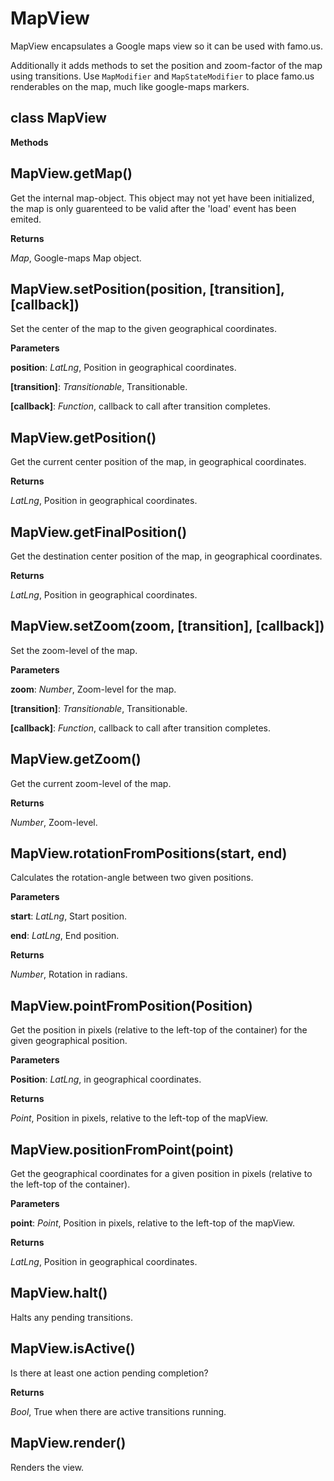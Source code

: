 MapView
=======
MapView encapsulates a Google maps view so it can be used with famo.us.

Additionally it adds methods to set the position and zoom-factor of the map using transitions.
Use `MapModifier` and `MapStateModifier` to place famo.us renderables on the map, much like google-maps markers.


class MapView
-------------
**Methods**

MapView.getMap()
----------------
Get the internal map-object. This object may not yet have been initialized, the map is only
guarenteed to be valid after the 'load' event has been emited.



**Returns**

*Map*,  Google-maps Map object.

MapView.setPosition(position, \[transition\], \[callback\])
-----------------------------------------------------------
Set the center of the map to the given geographical coordinates.



**Parameters**

**position**:  *LatLng*,  Position in geographical coordinates.

**[transition]**:  *Transitionable*,  Transitionable.

**[callback]**:  *Function*,  callback to call after transition completes.

MapView.getPosition()
---------------------
Get the current center position of the map, in geographical coordinates.



**Returns**

*LatLng*,  Position in geographical coordinates.

MapView.getFinalPosition()
--------------------------
Get the destination center position of the map, in geographical coordinates.



**Returns**

*LatLng*,  Position in geographical coordinates.

MapView.setZoom(zoom, \[transition\], \[callback\])
---------------------------------------------------
Set the zoom-level of the map.



**Parameters**

**zoom**:  *Number*,  Zoom-level for the map.

**[transition]**:  *Transitionable*,  Transitionable.

**[callback]**:  *Function*,  callback to call after transition completes.

MapView.getZoom()
-----------------
Get the current zoom-level of the map.



**Returns**

*Number*,  Zoom-level.

MapView.rotationFromPositions(start, end)
-----------------------------------------
Calculates the rotation-angle between two given positions.



**Parameters**

**start**:  *LatLng*,  Start position.

**end**:  *LatLng*,  End position.

**Returns**

*Number*,  Rotation in radians.

MapView.pointFromPosition(Position)
-----------------------------------
Get the position in pixels (relative to the left-top of the container) for the given geographical position.



**Parameters**

**Position**:  *LatLng*,  in geographical coordinates.

**Returns**

*Point*,  Position in pixels, relative to the left-top of the mapView.

MapView.positionFromPoint(point)
--------------------------------
Get the geographical coordinates for a given position in pixels (relative to the left-top of the container).



**Parameters**

**point**:  *Point*,  Position in pixels, relative to the left-top of the mapView.

**Returns**

*LatLng*,  Position in geographical coordinates.

MapView.halt()
--------------
Halts any pending transitions.



MapView.isActive()
------------------
Is there at least one action pending completion?



**Returns**

*Bool*,  True when there are active transitions running.

MapView.render()
----------------
Renders the view.



